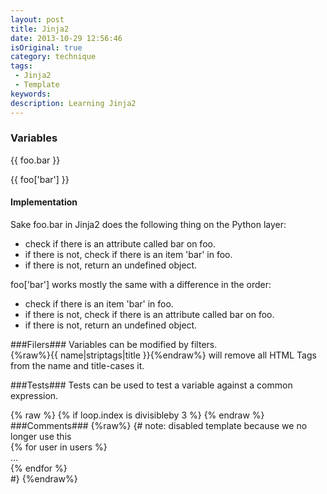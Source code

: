 ```yaml
---
layout: post
title: Jinja2
date: 2013-10-29 12:56:46
isOriginal: true
category: technique 
tags:
 - Jinja2 
 - Template
keywords: 
description: Learning Jinja2 
---
```


###  Variables ###


\{\{ foo.bar \}\}

\{\{ foo['bar'] \}\}

#### Implementation ####
Sake foo.bar in Jinja2 does the following thing on the Python layer:

* check if there is an attribute called bar on foo.
* if there is not, check if there is an item 'bar' in foo.
* if there is not, return an undefined object.

foo['bar'] works mostly the same with a difference in the order:

* check if there is an item 'bar' in foo.
* if there is not, check if there is an attribute called bar on foo.
* if there is not, return an undefined object.

###Filers###
Variables can be modified by filters.  
{%raw%}{{ name|striptags|title }}{%endraw%}  will remove all HTML Tags from the name and title-cases it.


###Tests###
Tests can be used to test a variable against a common expression.   

{% raw %}
{% if loop.index is divisibleby 3 %}
{% endraw %}
###Comments###
{%raw%}
{# note: disabled template because we no longer use this  
    {% for user in users %}  
        ...  
    {% endfor %}  
#}
{%endraw%}



